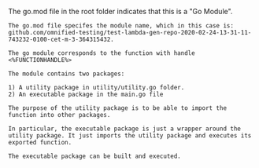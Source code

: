 The go.mod file in the root folder indicates that this is a "Go Module".

	The go.mod file specifes the module name, which in this case is: github.com/omnified-testing/test-lambda-gen-repo-2020-02-24-13-31-11-743232-0100-cet-m-3-364315432.
	
	The go module corresponds to the function with handle <%FUNCTIONHANDLE%>
	
	The module contains two packages:
	
	1) A utility package in utility/utility.go folder.
	2) An executable package in the main.go file
	
	The purpose of the utility package is to be able to import the function into other packages.
	
	In particular, the executable package is just a wrapper around the utility package. It just imports the utility package and executes its exported function.
	
	The executable package can be built and executed.
	